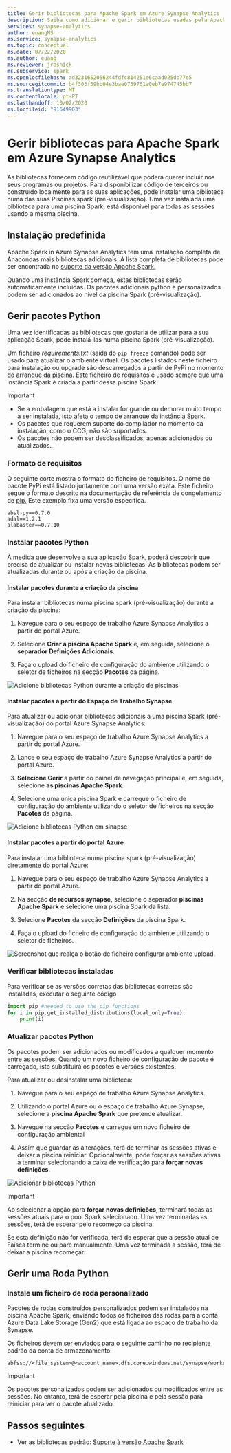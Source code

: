 ```yaml
---
title: Gerir bibliotecas para Apache Spark em Azure Synapse Analytics
description: Saiba como adicionar e gerir bibliotecas usadas pela Apache Spark em Azure Synapse Analytics.
services: synapse-analytics
author: euangMS
ms.service: synapse-analytics
ms.topic: conceptual
ms.date: 07/22/2020
ms.author: euang
ms.reviewer: jrasnick
ms.subservice: spark
ms.openlocfilehash: ad3231652056244fdfc814251e6caad025db77e5
ms.sourcegitcommit: b4f303f59bb04e3bae0739761a0eb7e974745bb7
ms.translationtype: MT
ms.contentlocale: pt-PT
ms.lasthandoff: 10/02/2020
ms.locfileid: "91649903"
---
```

# <a name="manage-libraries-for-apache-spark-in-azure-synapse-analytics"></a>Gerir bibliotecas para Apache Spark em Azure Synapse Analytics

As bibliotecas fornecem código reutilizável que poderá querer incluir nos seus programas ou projetos. Para disponibilizar código de terceiros ou construído localmente para as suas aplicações, pode instalar uma biblioteca numa das suas Piscinas spark (pré-visualização). Uma vez instalada uma biblioteca para uma piscina Spark, está disponível para todas as sessões usando a mesma piscina. 

## <a name="default-installation"></a>Instalação predefinida
Apache Spark in Azure Synapse Analytics tem uma instalação completa de Anacondas mais bibliotecas adicionais. A lista completa de bibliotecas pode ser encontrada no [suporte da versão Apache Spark.](apache-spark-version-support.md) 

Quando uma instância Spark começa, estas bibliotecas serão automaticamente incluídas. Os pacotes adicionais python e personalizados podem ser adicionados ao nível da piscina Spark (pré-visualização).


## <a name="manage-python-packages"></a>Gerir pacotes Python
Uma vez identificadas as bibliotecas que gostaria de utilizar para a sua aplicação Spark, pode instalá-las numa piscina Spark (pré-visualização). 

 Um ficheiro *requirements.txt* (saída do `pip freeze` comando) pode ser usado para atualizar o ambiente virtual. Os pacotes listados neste ficheiro para instalação ou upgrade são descarregados a partir de PyPi no momento do arranque da piscina. Este ficheiro de requisitos é usado sempre que uma instância Spark é criada a partir dessa piscina Spark.

> [!IMPORTANT]
> - Se a embalagem que está a instalar for grande ou demorar muito tempo a ser instalada, isto afeta o tempo de arranque da instância Spark.
> - Os pacotes que requerem suporte do compilador no momento da instalação, como o CCG, não são suportados.
> - Os pacotes não podem ser desclassificados, apenas adicionados ou atualizados.

### <a name="requirements-format"></a>Formato de requisitos

O seguinte corte mostra o formato do ficheiro de requisitos. O nome do pacote PyPi está listado juntamente com uma versão exata. Este ficheiro segue o formato descrito na documentação de referência de congelamento de [pip.](https://pip.pypa.io/en/stable/reference/pip_freeze/) Este exemplo fixa uma versão específica. 

```
absl-py==0.7.0
adal==1.2.1
alabaster==0.7.10
```

### <a name="install-python-packages"></a>Instalar pacotes Python
À medida que desenvolve a sua aplicação Spark, poderá descobrir que precisa de atualizar ou instalar novas bibliotecas. As bibliotecas podem ser atualizadas durante ou após a criação da piscina.

#### <a name="install-packages-during-pool-creation"></a>Instalar pacotes durante a criação da piscina
Para instalar bibliotecas numa piscina spark (pré-visualização) durante a criação da piscina:
   
1. Navegue para o seu espaço de trabalho Azure Synapse Analytics a partir do portal Azure.
   
2. Selecione **Criar a piscina Apache Spark** e, em seguida, selecione o **separador Definições Adicionais.** 
   
3. Faça o upload do ficheiro de configuração do ambiente utilizando o seletor de ficheiros na secção **Pacotes** da página. 
   
![Adicione bibliotecas Python durante a criação de piscinas](./media/apache-spark-azure-portal-add-libraries/apache-spark-azure-portal-add-library-python.png "Adicionar bibliotecas Python")
 

#### <a name="install-packages-from-the-synapse-workspace"></a>Instalar pacotes a partir do Espaço de Trabalho Synapse
Para atualizar ou adicionar bibliotecas adicionais a uma piscina Spark (pré-visualização) do portal Azure Synapse Analytics:

1.  Navegue para o seu espaço de trabalho Azure Synapse Analytics a partir do portal Azure.
   
2.  Lance o seu espaço de trabalho Azure Synapse Analytics a partir do portal Azure.

3.  **Selecione Gerir** a partir do painel de navegação principal e, em seguida, selecione **as piscinas Apache Spark**.
   
4. Selecione uma única piscina Spark e carreque o ficheiro de configuração do ambiente utilizando o seletor de ficheiros na secção  **Pacotes** da página.

![Adicione bibliotecas Python em sinapse](./media/apache-spark-azure-portal-add-libraries/apache-spark-azure-portal-update.png "Adicionar bibliotecas Python")
   
#### <a name="install-packages-from-the-azure-portal"></a>Instalar pacotes a partir do portal Azure
Para instalar uma biblioteca numa piscina spark (pré-visualização) diretamente do portal Azure:
   
 1. Navegue para o seu espaço de trabalho Azure Synapse Analytics a partir do portal Azure.
   
 2. Na secção **de recursos synapse,** selecione o separador **piscinas Apache Spark** e selecione uma piscina Spark da lista.
   
 3. Selecione **Pacotes** da secção **Definições** da piscina Spark. 

 4. Faça o upload do ficheiro de configuração do ambiente utilizando o seletor de ficheiros.

![Screenshot que realça o botão de ficheiro configurar ambiente upload.](./media/apache-spark-azure-portal-add-libraries/apache-spark-add-library-azure.png "Adicionar bibliotecas Python")

### <a name="verify-installed-libraries"></a>Verificar bibliotecas instaladas

Para verificar se as versões corretas das bibliotecas corretas são instaladas, executar o seguinte código

```python
import pip #needed to use the pip functions
for i in pip.get_installed_distributions(local_only=True):
    print(i)
```
### <a name="update-python-packages"></a>Atualizar pacotes Python
Os pacotes podem ser adicionados ou modificados a qualquer momento entre as sessões. Quando um novo ficheiro de configuração de pacote é carregado, isto substituirá os pacotes e versões existentes.  

Para atualizar ou desinstalar uma biblioteca:
1. Navegue para o seu espaço de trabalho Azure Synapse Analytics. 

2. Utilizando o portal Azure ou o espaço de trabalho Azure Synapse, selecione a **piscina Apache Spark** que pretende atualizar.

3. Navegue na secção **Pacotes** e carregue um novo ficheiro de configuração ambiental
   
4. Assim que guardar as alterações, terá de terminar as sessões ativas e deixar a piscina reiniciar. Opcionalmente, pode forçar as sessões ativas a terminar selecionando a caixa de verificação para **forçar novas definições**.

![Adicionar bibliotecas Python](./media/apache-spark-azure-portal-add-libraries/update-libraries.png "Adicionar bibliotecas Python")
   

> [!IMPORTANT]
> Ao selecionar a opção para **forçar novas definições,** terminará todas as sessões atuais para o pool Spark selecionado. Uma vez terminadas as sessões, terá de esperar pelo recomeço da piscina. 
>
> Se esta definição não for verificada, terá de esperar que a sessão atual de Faísca termine ou pare manualmente. Uma vez terminada a sessão, terá de deixar a piscina recomeçar. 


## <a name="manage-a-python-wheel"></a>Gerir uma Roda Python

### <a name="install-a-custom-wheel-file"></a>Instale um ficheiro de roda personalizado
Pacotes de rodas construídos personalizados podem ser instalados na piscina Apache Spark, enviando todos os ficheiros das rodas para a conta Azure Data Lake Storage (Gen2) que está ligada ao espaço de trabalho da Synapse. 

Os ficheiros devem ser enviados para o seguinte caminho no recipiente padrão da conta de armazenamento: 

```
abfss://<file_system>@<account_name>.dfs.core.windows.net/synapse/workspaces/<workspace_name>sparkpools/<pool_name>libraries/python/
```

>[!IMPORTANT]
>Os pacotes personalizados podem ser adicionados ou modificados entre as sessões. No entanto, terá de esperar pela piscina e pela sessão para reiniciar para ver o pacote atualizado.

## <a name="next-steps"></a>Passos seguintes
- Ver as bibliotecas padrão: [Suporte à versão Apache Spark](apache-spark-version-support.md)
